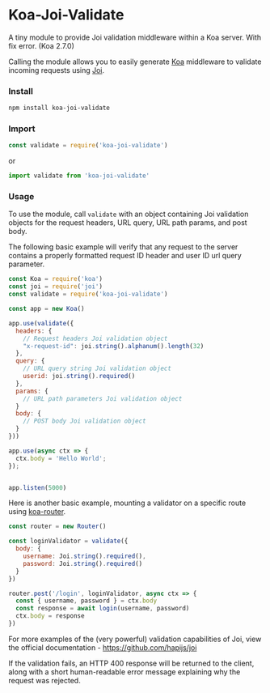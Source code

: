# Koa-Joi-Validate

A tiny module to provide Joi validation middleware within a Koa server.
With fix error. (Koa 2.7.0)

Calling the module allows you to easily generate [Koa](https://github.com/koajs/koa) middleware to validate incoming requests using [Joi](https://github.com/hapijs/joi).

### Install

```bash
npm install koa-joi-validate
```

### Import

```javascript
const validate = require('koa-joi-validate')
```

or

```javascript
import validate from 'koa-joi-validate'
```

### Usage

To use the module, call `validate` with an object containing Joi validation objects for the request headers, URL query, URL path params, and post body.

The following basic example will verify that any request to the server contains a properly formatted request ID header and user ID url query parameter.
```javascript
const Koa = require('koa')
const joi = require('joi')
const validate = require('koa-joi-validate')

const app = new Koa()

app.use(validate({
  headers: {
    // Request headers Joi validation object
    "x-request-id": joi.string().alphanum().length(32)
  },
  query: {
    // URL query string Joi validation object
    userid: joi.string().required()
  },
  params: {
    // URL path parameters Joi validation object
  }
  body: {
    // POST body Joi validation object
  }
}))

app.use(async ctx => {
  ctx.body = 'Hello World';
});


app.listen(5000)
```

Here is another basic example, mounting a validator on a specific route using [koa-router](https://github.com/alexmingoia/koa-router).
```javascript
const router = new Router()

const loginValidator = validate({
  body: {
    username: Joi.string().required(),
    password: Joi.string().required()
  }
})

router.post('/login', loginValidator, async ctx => {
  const { username, password } = ctx.body
  const response = await login(username, password)
  ctx.body = response
})
```

For more examples of the (very powerful) validation capabilities of Joi, view the official documentation - https://github.com/hapijs/joi

If the validation fails, an HTTP 400 response will be returned to the client, along with a short human-readable error message explaining why the request was rejected.